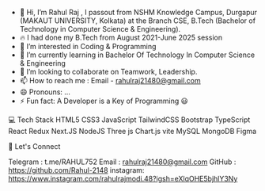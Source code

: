 - 👋 Hi, I’m Rahul Raj , I passout from NSHM Knowledge Campus, Durgapur (MAKAUT UNIVERSITY, Kolkata) at the Branch CSE, B.Tech (Bachelor of Technology in Computer Science & Engineering).
- 🔥 I had done my B.Tech from August 2021-June 2025 session
- 👀 I’m interested in Coding & Programming
- 🌱 I’m currently learning in Bachelor Of Technology In Computer Science & Engineering 
- 💞️ I’m looking to collaborate on Teamwork, Leadership.
- 📫 How to reach me : Email - rahulraj21480@gmail.com
- 😄 Pronouns: ...
- ⚡ Fun fact: A Developer is a Key of Programming 😃


💻 Tech Stack
HTML5 CSS3 JavaScript TailwindCSS Bootstrap TypeScript React Redux Next.JS NodeJS Three js Chart.js vite MySQL MongoDB Figma

💬 Let's Connect

Telegram : t.me/RAHUL752
Email : rahulraj21480@gmail.com
GitHub : https://github.com/Rahul-2148
instagram: https://www.instagram.com/rahulrajmodi.48?igsh=eXlqOHE5bjhlY3Ny

<!---
Rahul-2148/Rahul-2148 is a ✨ special ✨ repository because its `README.md` (this file) appears on your GitHub profile.
You can click the Preview link to take a look at your changes.
--->
